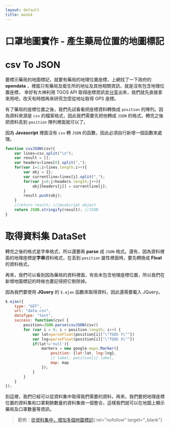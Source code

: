 ```yaml
---
layout: default
title: mask4
---
```


# 口罩地圖實作 - 產生藥局位置的地圖標記

# csv To JSON

要標示藥局的地圖標記，就要有藥局的地理位置座標，上網找了一下政府的 **opendata** ，裡面只有藥局及衛生所的地址及其他相關資訊，就是沒有包含地理位置座標，
幸好有大神利用 TGOS API 取得座標資訊並[分享](https://github.com/kiang/pharmacies/blob/master/data.csv)出來，我們就先直接拿來用吧，改天有時間再來研究怎麼從地址取得 GPS 座標。

有了藥局的座標位置之後，我們先試看看把座標資料轉換成 `position` 的陣列。因為資料來源是 `csv` 的檔案格式，因此我們需要先把他轉成 `JSON` 的格式，轉完之後把資料丟到 `position` 陣列裡面就可以了。

因為 **Javascript** 裡面沒有 `csv` 轉 `JSON` 的函數，因此必須自行新增一個函數來處理。

```js
function csvJSON(csv){
    var lines=csv.split("\n");
    var result = [];
    var headers=lines[0].split(",");
    for(var i=1;i<lines.length;i++){
        var obj = {};
        var currentline=lines[i].split(",");
        for(var j=0;j<headers.length;j++){
            obj[headers[j]] = currentline[j];
        }
        result.push(obj);
    }
    //return result; //JavaScript object
    return JSON.stringify(result); //JSON
}
```

# 取得資料集 DataSet

轉完之後的格式是字串格式，所以還要再 **parse** 成 `JSON` 格式。還有，因為資料裡面的地理座標是**字串**資料格式，在丟到 `position` 屬性裡面時，要先轉換成 **Float** 的資料格式。

再來，我們可以看到因為藥局的資料裡面，有些未包含地理座標位置，所以我們在新增地圖標記的時候也要記得把它剔除掉。

因為我們要使用 **JQuery** 的 `$.ajax` 函數來取得資料，因此還需要載入 JQuery。

```js
$.ajax({
    type: "GET",
    url: "data.csv",
    dataType: "text",
    success: function(csv) {
        position=JSON.parse(csvJSON(csv))
        for (var i = 0; i < position.length; i++) {
            var lat=parseFloat(position[i]["\"TGOS Y\""])
            var lng=parseFloat(position[i]["\"TGOS X\""])
            if(lat!='null'){
                markers = new google.maps.Marker({
                    position: {lat:lat, lng:lng},
                    // label: position[i].label,
                    map: map
                });
            }
        }
    }
}); 
```

到這裡，我們已經可以從資料集中取得我們需要的資料，再來，我們要把地理座標位置的資料集和口罩剩餘數量的資料集做一個整合，這樣我們就可以在地圖上顯示藥局及口罩數量等資訊。

> 範例：[從資料集中，增加多個地圖標記](https://e87042170.github.io/mask-map/demo/google-maps-add-markers-03.html){:rel="nofollow" target="_blank"}










